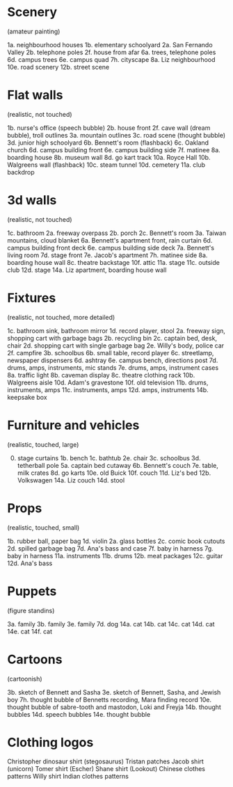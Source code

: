 # Scenery
(amateur painting)

1a. neighbourhood houses
1b. elementary schoolyard
2a. San Fernando Valley
2b. telephone poles
2f. house from afar
6a. trees, telephone poles
6d. campus trees
6e. campus quad
7h. cityscape
8a. Liz neighbourhood
10e. road scenery
12b. street scene

# Flat walls
(realistic, not touched)

1b. nurse's office (speech bubble)
2b. house front
2f. cave wall (dream bubble), troll outlines
3a. mountain outlines
3c. road scene (thought bubble)
3d. junior high schoolyard
6b. Bennett's room (flashback)
6c. Oakland church
6d. campus building front
6e. campus building side
7f. matinee
8a. boarding house
8b. museum wall
8d. go kart track
10a. Royce Hall
10b. Walgreens wall (flashback)
10c. steam tunnel
10d. cemetery
11a. club backdrop

# 3d walls
(realistic, not touched)

1c. bathroom
2a. freeway overpass
2b. porch
2c. Bennett's room
3a. Taiwan mountains, cloud blanket
6a. Bennett's apartment front, rain curtain
6d. campus building front deck
6e. campus building side deck
7a. Bennett's living room
7d. stage front
7e. Jacob's apartment
7h. matinee side
8a. boarding house wall
8c. theatre backstage
10f. attic
11a. stage
11c. outside club
12d. stage
14a. Liz apartment, boarding house wall

# Fixtures
(realistic, not touched, more detailed)

1c. bathroom sink, bathroom mirror
1d. record player, stool
2a. freeway sign, shopping cart with garbage bags
2b. recycling bin
2c. captain bed, desk, chair
2d. shopping cart with single garbage bag
2e. Willy's body, police car
2f. campfire
3b. schoolbus
6b. small table, record player
6c. streetlamp, newspaper dispensers
6d. ashtray
6e. campus bench, directions post
7d. drums, amps, instruments, mic stands
7e. drums, amps, instrument cases
8a. traffic light
8b. caveman display
8c. theatre clothing rack
10b. Walgreens aisle
10d. Adam's gravestone
10f. old television
11b. drums, instruments, amps
11c. instruments, amps
12d. amps, instruments
14b. keepsake box

# Furniture and vehicles
(realistic, touched, large)

0. stage curtains
1b. bench
1c. bathtub
2e. chair
3c. schoolbus
3d. tetherball pole
5a. captain bed cutaway
6b. Bennett's couch
7e. table, milk crates
8d. go karts
10e. old Buick
10f. couch
11d. Liz's bed
12b. Volkswagen
14a. Liz couch
14d. stool


# Props
(realistic, touched, small)

1b. rubber ball, paper bag
1d. violin
2a. glass bottles
2c. comic book cutouts
2d. spilled garbage bag
7d. Ana's bass and case
7f. baby in harness
7g. baby in harness
11a. instruments
11b. drums
12b. meat packages
12c. guitar
12d. Ana's bass

# Puppets
(figure standins)

3a. family
3b. family
3e. family
7d. dog
14a. cat
14b. cat
14c. cat
14d. cat
14e. cat
14f. cat

# Cartoons
(cartoonish)

3b. sketch of Bennett and Sasha
3e. sketch of Bennett, Sasha, and Jewish boy
7h. thought bubble of Bennetts recording, Mara finding record
10e. thought bubble of sabre-tooth and mastodon, Loki and Freyja
14b. thought bubbles
14d. speech bubbles
14e. thought bubble

# Clothing logos
Christopher dinosaur shirt (stegosaurus)
Tristan patches
Jacob shirt (unicorn)
Tomer shirt (Escher)
Shane shirt (Lookout)
Chinese clothes patterns
Willy shirt 
Indian clothes patterns